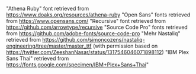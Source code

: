 "Athena Ruby" font retrieved from https://www.doaks.org/resources/athena-ruby
"Open Sans" fonts retrieved from https://www.opensans.com/
"Recursive" font retrieved from https://github.com/arrowtype/recursive
"Source Code Pro" fonts retrieved from https://github.com/adobe-fonts/source-code-pro
"Mehr Nastaliq" retrieved from https://github.com/simoncozens/nastaliq-engineering/tree/master/master_ttf  (with permission based on https://twitter.com/ZeeshanNasar/status/1317546046071898112)
"IBM Plex Sans Thai" retrieved from https://fonts.google.com/specimen/IBM+Plex+Sans+Thai"

